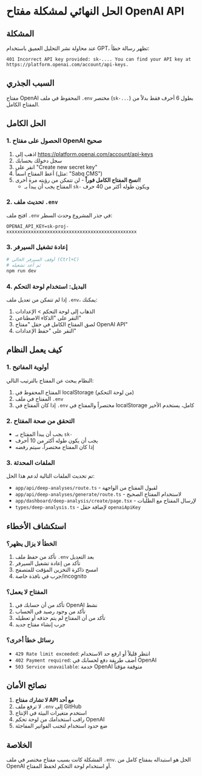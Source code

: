 # الحل النهائي لمشكلة مفتاح OpenAI API

## المشكلة
عند محاولة نشر التحليل العميق باستخدام GPT، تظهر رسالة خطأ:
```
401 Incorrect API key provided: sk-.... You can find your API key at https://platform.openai.com/account/api-keys.
```

## السبب الجذري
مفتاح OpenAI المحفوظ في ملف `.env` مختصر (`sk-...`) بطول 6 أحرف فقط بدلاً من المفتاح الكامل.

## الحل الكامل

### 1. الحصول على مفتاح OpenAI صحيح
1. اذهب إلى https://platform.openai.com/account/api-keys
2. سجل دخولك بحسابك
3. انقر على "Create new secret key"
4. أعط المفتاح اسماً (مثل: "Sabq CMS")
5. **انسخ المفتاح الكامل فوراً** - لن تتمكن من رؤيته مرة أخرى!
   - المفتاح يجب أن يبدأ بـ `sk-` ويكون طوله أكثر من 40 حرف

### 2. تحديث ملف `.env`
افتح ملف `.env` في جذر المشروع وحدث السطر:
```env
OPENAI_API_KEY=sk-proj-xxxxxxxxxxxxxxxxxxxxxxxxxxxxxxxxxxxxxxxxxxxxxxxx
```

### 3. إعادة تشغيل السيرفر
```bash
# أوقف السيرفر الحالي (Ctrl+C)
# ثم أعد تشغيله
npm run dev
```

### 4. البديل: استخدام لوحة التحكم
إذا لم تتمكن من تعديل ملف `.env`، يمكنك:
1. الذهاب إلى لوحة التحكم > الإعدادات
2. النقر على "الذكاء الاصطناعي"
3. لصق المفتاح الكامل في حقل "مفتاح OpenAI API"
4. النقر على "حفظ الإعدادات"

## كيف يعمل النظام

### 1. أولوية المفاتيح
النظام يبحث عن المفتاح بالترتيب التالي:
1. المفتاح المحفوظ في localStorage (من لوحة التحكم)
2. المفتاح في ملف `.env`
3. إذا كان المفتاح في `.env` مختصراً والمفتاح في localStorage كامل، يستخدم الأخير

### 2. التحقق من صحة المفتاح
- يجب أن يبدأ المفتاح بـ `sk-`
- يجب أن يكون طوله أكثر من 10 أحرف
- إذا كان المفتاح مختصراً، سيتم رفضه

### 3. الملفات المحدثة
تم تحديث الملفات التالية لدعم هذا الحل:
- `app/api/deep-analyses/route.ts` - لقبول المفتاح من الواجهة
- `app/api/deep-analyses/generate/route.ts` - لاستخدام المفتاح الصحيح
- `app/dashboard/deep-analysis/create/page.tsx` - لإرسال المفتاح مع الطلبات
- `types/deep-analysis.ts` - لإضافة حقل `openaiApiKey`

## استكشاف الأخطاء

### الخطأ لا يزال يظهر؟
1. تأكد من حفظ ملف `.env` بعد التعديل
2. تأكد من إعادة تشغيل السيرفر
3. امسح ذاكرة التخزين المؤقت للمتصفح
4. جرب في نافذة خاصة/incognito

### المفتاح لا يعمل؟
1. تأكد من أن حسابك في OpenAI نشط
2. تأكد من وجود رصيد في الحساب
3. تأكد من أن المفتاح لم يتم حذفه أو تعطيله
4. جرب إنشاء مفتاح جديد

### رسائل خطأ أخرى؟
- `429 Rate limit exceeded`: انتظر قليلاً أو ارفع حد الاستخدام
- `402 Payment required`: أضف طريقة دفع لحسابك في OpenAI
- `503 Service unavailable`: خدمة OpenAI متوقفة مؤقتاً

## نصائح الأمان
1. **لا تشارك مفتاح API مع أحد**
2. لا ترفع ملف `.env` إلى GitHub
3. استخدم متغيرات البيئة في الإنتاج
4. راقب استخدامك من لوحة تحكم OpenAI
5. ضع حدود استخدام لتجنب الفواتير المفاجئة

## الخلاصة
المشكلة كانت بسبب مفتاح مختصر في ملف `.env`. الحل هو استبداله بمفتاح كامل من OpenAI أو استخدام لوحة التحكم لحفظ المفتاح. 